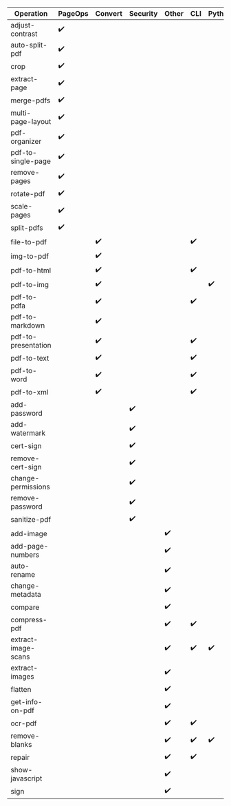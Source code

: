| Operation           | PageOps | Convert | Security | Other | CLI | Python | OpenCV | LibreOffice | OCRmyPDF | Java | Javascript |
| ------------------- | ------- | ------- | -------- | ----- | --- | ------ | ------ | ----------- | -------- | ---- | ---------- |
| adjust-contrast     | ✔️       |         |          |       |     |        |        |             |          |      | ✔️          |
| auto-split-pdf      | ✔️       |         |          |       |     |        |        |             |          | ✔️    |            |
| crop                | ✔️       |         |          |       |     |        |        |             |          | ✔️    |            |
| extract-page        | ✔️       |         |          |       |     |        |        |             |          | ✔️    |            |
| merge-pdfs          | ✔️       |         |          |       |     |        |        |             |          | ✔️    |            |
| multi-page-layout   | ✔️       |         |          |       |     |        |        |             |          | ✔️    |            |
| pdf-organizer       | ✔️       |         |          |       |     |        |        |             |          | ✔️    | ✔️          |
| pdf-to-single-page  | ✔️       |         |          |       |     |        |        |             |          | ✔️    |            |
| remove-pages        | ✔️       |         |          |       |     |        |        |             |          | ✔️    |            |
| rotate-pdf          | ✔️       |         |          |       |     |        |        |             |          | ✔️    |            |
| scale-pages         | ✔️       |         |          |       |     |        |        |             |          | ✔️    |            |
| split-pdfs          | ✔️       |         |          |       |     |        |        |             |          | ✔️    |            |
| file-to-pdf         |         | ✔️       |          |       | ✔️   |        |        | ✔️           |          |      |            |
| img-to-pdf          |         | ✔️       |          |       |     |        |        |             |          | ✔️    |            |
| pdf-to-html         |         | ✔️       |          |       | ✔️   |        |        | ✔️           |          |      |            |
| pdf-to-img          |         | ✔️       |          |       |     | ✔️      |        |             |          | ✔️    |            |
| pdf-to-pdfa         |         | ✔️       |          |       | ✔️   |        |        |             | ✔️        |      |            |
| pdf-to-markdown     |         | ✔️       |          |       |     |        |        |             |          | ✔️    |            |
| pdf-to-presentation |         | ✔️       |          |       | ✔️   |        |        | ✔️           |          |      |            |
| pdf-to-text         |         | ✔️       |          |       | ✔️   |        |        | ✔️           |          |      |            |
| pdf-to-word         |         | ✔️       |          |       | ✔️   |        |        | ✔️           |          |      |            |
| pdf-to-xml          |         | ✔️       |          |       | ✔️   |        |        | ✔️           |          |      |            |
| add-password        |         |         | ✔️        |       |     |        |        |             |          | ✔️    |            |
| add-watermark       |         |         | ✔️        |       |     |        |        |             |          | ✔️    |            |
| cert-sign           |         |         | ✔️        |       |     |        |        |             |          | ✔️    |            |
| remove-cert-sign    |         |         | ✔️        |       |     |        |        |             |          | ✔️    |            |
| change-permissions  |         |         | ✔️        |       |     |        |        |             |          | ✔️    |            |
| remove-password     |         |         | ✔️        |       |     |        |        |             |          | ✔️    |            |
| sanitize-pdf        |         |         | ✔️        |       |     |        |        |             |          | ✔️    |            |
| add-image           |         |         |          | ✔️     |     |        |        |             |          | ✔️    |            |
| add-page-numbers    |         |         |          | ✔️     |     |        |        |             |          | ✔️    |            |
| auto-rename         |         |         |          | ✔️     |     |        |        |             |          | ✔️    |            |
| change-metadata     |         |         |          | ✔️     |     |        |        |             |          | ✔️    |            |
| compare             |         |         |          | ✔️     |     |        |        |             |          |      | ✔️          |
| compress-pdf        |         |         |          | ✔️     | ✔️   |        |        |             | ✔️        |      |            |
| extract-image-scans |         |         |          | ✔️     | ✔️   | ✔️      | ✔️      |             |          |      |            |
| extract-images      |         |         |          | ✔️     |     |        |        |             |          | ✔️    |            |
| flatten             |         |         |          | ✔️     |     |        |        |             |          |      | ✔️          |
| get-info-on-pdf     |         |         |          | ✔️     |     |        |        |             |          | ✔️    |            |
| ocr-pdf             |         |         |          | ✔️     | ✔️   |        |        |             | ✔️        |      |            |
| remove-blanks       |         |         |          | ✔️     | ✔️   | ✔️      | ✔️      |             |          |      |            |
| repair              |         |         |          | ✔️     | ✔️   |        |        | ✔️           |          |      |            |
| show-javascript     |         |         |          | ✔️     |     |        |        |             |          |      | ✔️          |
| sign                |         |         |          | ✔️     |     |        |        |             |          |      | ✔️          |
